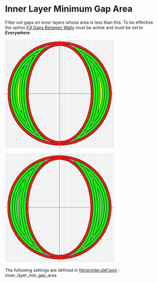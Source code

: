 # Inner Layer Minimum Gap Area

Filter out gaps on inner layers whose area is less than this. To be effective the option [Fill Gaps Between Walls](../shell/fill_perimeter_gap.md) must be active and must be set to ***Everywhere***.

![Fill gap Active with low Minimum Gap Area](../images-mb/inner_layer_min_gap_area_01.png)

![Fill gap Active with low Minimum Gap Area](../images-mb/inner_layer_min_gap_area_02.png)

The following settings are defined in [fdmprinter.def.json](https://github.com/smartavionics/Cura/blob/mb-master/resources/definitions/fdmprinter.def.json) : inner_layer_min_gap_area

